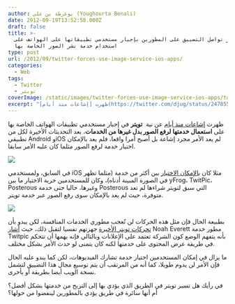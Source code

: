 ```yaml
---
author: يوغرطة بن علي (Youghourta Benali)
date: 2012-09-19T13:52:58.000Z
draft: false
title: >-
  تويتر تواصل التضييق على المطورين بإجبار مستخدمي تطبيقاتها على الهواتف على
  استخدام خدمة نشر الصور الخاصة بها  
type: post
url: /2012/09/twitter-forces-use-image-service-ios-apps/
categories:
  - Web
tags:
  - Twitter
  - تويتر
coverImage: /static/images/twitter-forces-use-image-service-ios-apps/twitter-settings.png
excerpt: "ظهرت [إشاعات منذ أيام](https://twitter.com/djug/status/247855266626932736) عن نية\_ **تويتر** في إجبار مستخدمي تطبيقات الهواتف الخاصة بها على **استعمال خدمتها لرفع الصور بدل غيرها من الخدمات**، بعد التحديثات الأخيرة لكل من تطبيقي Android وiOS لم يعد الأمر مجرد إشاعة بل أصبح أمرا واقعا،"
---
```

ظهرت [إشاعات منذ أيام](https://twitter.com/djug/status/247855266626932736) عن نية  **تويتر** في إجبار مستخدمي تطبيقات الهواتف الخاصة بها على **استعمال خدمتها لرفع الصور بدل غيرها من الخدمات**، بعد التحديثات الأخيرة لكل من تطبيقي Android وiOS لم يعد الأمر مجرد إشاعة بل أصبح أمرا واقعا، فلم يعد بالإمكان اختيار خدمة لرفع الصور مثلما كان عليه الأمر سابقا.

![](/static/images/twitter-forces-use-image-service-ios-apps/twitter-settings.png)

في السابق، ولمستخدمي iOS مثلا كان [بالإمكان الاختيار](http://thenextweb.com/twitter/2012/09/18/twitter-now-forces-use-image-service-ios-apps/) بين أكثر من خدمة (مثلما تظهر في الصورة المبينة أدناه)، وكان للمستخدمين حرية الاختيار ما بين yFrog، TwitPic، Posterous وغيرها، حاليا حتى خدمة Posterous التي سبق لتويتر شراءها لم تعد متوفرة، حيث لم يعد بالإمكان سوى رفع الصور عبر خدمة تويتر.

![](/static/images/twitter-forces-use-image-service-ios-apps/twitter-images-service-ios-before.jpg)

بطبيعة الحال فإن مثل هذه الحركات لن تُعجب مطوري الخدمات المنافسة، لكن يبدو بأن [تحركات تويتر الأخيرة](https://www.it-scoop.com/2012/08/twitter-new-api-changes/) جهزتهم نفسيا لتقبل ذلك، حيث [أشار](http://www.buzzfeed.com/jwherrman/twitter-is-removing-third-party-image-services-fro) Noah Everett مطور خدمة Twitpic بأنه يتفهم الوضع كون الشركة تعتمد على الإعلانات وبالتالي فإنه يهمها أن تتحكم في طريقة عرض المحتوى على خدمتها لكنه كان يتمنى لو حدث الأمر بشكل مختلف.

ما يزال في إمكان المستخدمين اختيار خدمة تشارك الفيديوهات، لكن كما يبدو عليه الحال فإن الأمر لن يدوم طويلا، كما أنه من المرتقب أن يتم توسيع مجال هذا التضييق لتشمل نسخة الويب أيضا بطريقة أو بأخرى.

في رأيك هل تسير تويتر في الطريق الذي يؤدي بها إلى التربح من خدمتها بشكل أفضل؟ أم أنها سائرة في طريق يؤدي بالمطورين لينفضوا من حولها؟
